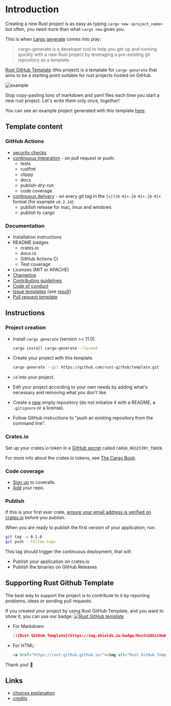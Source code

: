 # Introduction

Creating a new Rust project is as easy as typing `cargo new <project_name>`
but often, you need more than what `cargo new` gives you.

This is when [cargo generate](https://github.com/cargo-generate/cargo-generate)
comes into play:

> cargo-generate is a developer tool to help you get up and running quickly
  with a new Rust project by leveraging a pre-existing git repository as a template.

[Rust GitHub Template](https://github.com/rust-github/template) (this project)
is a template for `cargo generate` that aims to be a starting point suitable for
rust projects hosted on GitHub.

![example](https://user-images.githubusercontent.com/11428655/162541013-2c8dd790-9a17-4f9e-bd27-4d7fc8c48c22.gif)

Stop copy-pasting tons of markdown and yaml files each time you start a new
rust project. Let's write them only once, together!

You can see an example project generated with this template [here](https://github.com/rust-github/rust-gh-example).

## Template content

### GitHub Actions

* [security checks](https://github.com/rust-github/template/blob/main/template/.github/workflows/audit.yml)
* [continuous integration](https://github.com/rust-github/template/blob/main/template/.github/workflows/ci.yml) -
  on pull request or push:
  * tests
  * rustfmt
  * clippy
  * docs
  * publish-dry-run
  * code coverage
* [continuous delivery](https://github.com/rust-github/template/blob/main/template/.github/workflows/cd.yml) -
  on every git tag in the `[v]?[0-9]+.[0-9]+.[0-9]+` format (for example `v0.2.14`):
  * publish release for mac, linux and windows
  * publish to cargo

### Documentation

* Installation instructions
* README badges
  * crates.io
  * docs.rs
  * GitHub Actions CI
  * Test coverage
* Licenses (MIT or APACHE)
* [Changelog](https://github.com/rust-github/template/blob/main/CHANGELOG.md)
* [Contributing guidelines](https://github.com/rust-github/template/blob/main/CONTRIBUTING.md)
* [Code of conduct](https://github.com/rust-github/template/blob/main/CODE_OF_CONDUCT.md)
* [Issue templates](https://github.com/rust-github/template/tree/main/.github/ISSUE_TEMPLATE)
  (see [result](https://github.com/rust-github/rust-gh-example/issues/new/choose))
* [Pull request template](https://github.com/rust-github/template/blob/main/.github/PULL_REQUEST_TEMPLATE.md)

## Instructions

### Project creation

* Install `cargo generate` (version >= 11.0).

  ```sh
  cargo install cargo-generate --locked
  ```

* Create your project with this template.

  ```sh
  cargo generate --git https://github.com/rust-github/template.git
  ```

* `cd` into your project.

* Edit your project according to your own needs by
  adding what's necessary and removing what you don't like.

* Create a [new](https://github.com/new) empty repository (do not initialize it
  with a README, a `.gitignore` or a license).

* Follow GitHub instructions to "push an existing repository from the command line".

### Crates.io

Set up your crates.io token in a
[GitHub secret](https://docs.github.com/en/actions/configuring-and-managing-workflows/creating-and-storing-encrypted-secrets)
called `CARGO_REGISTRY_TOKEN`.

For more info about the crates.io tokens, see
[The Cargo Book](https://doc.rust-lang.org/cargo/reference/publishing.html).

### Code coverage

* [Sign up](https://coveralls.io/sign-up) to coveralls.
* [Add](https://coveralls.io/repos/new) your repo.

### Publish

If this is your first ever crate, [ensure your email address is verified on crates.io](https://crates.io/settings/profile) before you publish.

When you are ready to publish the first version of your application, run:

```sh
git tag -a 0.1.0
git push --follow-tags
```

This tag should trigger the continuous deployment, that will:

* Publish your application on crates.io
* Publish the binaries on GitHub Releases

## Supporting Rust Github Template

The best way to support the project is to contribute to it by reporting
problems, ideas or sending pull requests.

If you created your project by using Rust GitHub Template, and you want to show
it, you can use our badge:
[![Rust GitHub template](https://img.shields.io/badge/Rust%20GitHub-Template-blue)](https://rust-github.github.io/)

* For Markdown:

  ```markdown
  [![Rust GitHub Template](https://img.shields.io/badge/Rust%20GitHub-Template-blue)](https://rust-github.github.io/)
  ```

* For HTML:

  ```html
  <a href="https://rust-github.github.io/"><img alt="Rust GitHub Template" src="https://img.shields.io/badge/Rust%20GitHub-Template-blue" /></a>
  ```

Thank you! 🙏

## Links

* [choices explanation](choices.md)
* [credits](credits.md)
